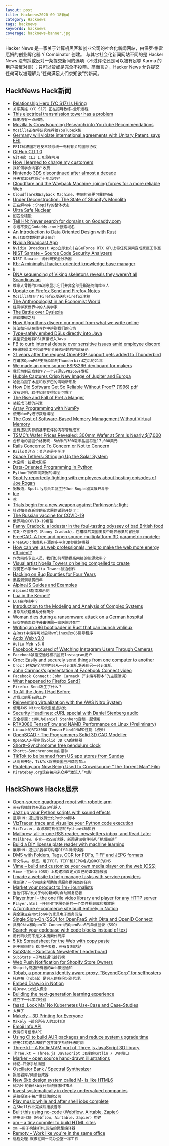 ```yaml
---
layout: post
title: Hacknews2020-09-18新闻
category: Hacknews
tags: hacknews
keywords: hacknews
coverage: hacknews-banner.jpg
---
```


Hacker News 是一家关于计算机黑客和创业公司的社会化新闻网站，由保罗·格雷厄姆的创业孵化器 Y Combinator 创建。
与其它社会化新闻网站不同的是 Hacker News 没有踩或反对一条提交新闻的选项（不过评论还是可以被有足够 Karma 的用户投反对票）；只可以赞或是完全不投票。简而言之，Hacker News 允许提交任何可以被理解为“任何满足人们求知欲”的新闻。

## HackNews Hack新闻


- [Relationship Hero (YC S17) Is Hiring](https://relationshiphero.com/careers?role=coach)
- `关系英雄（YC S17）正在招聘教练–全职远程`
- [This electrical transmission tower has a problem](https://twitter.com/tubetimeus/status/1306359385656946688)
- `输电塔有一点问题。`
- [Mozilla Is Crowdsourcing Research into YouTube Recommendations](https://foundation.mozilla.org/en/blog/mozilla-crowdsourcing-research-youtube-recommendations/)
- `Mozilla正在将研究推荐给YouTube众包`
- [Germany will violate international agreements with Unitary Patent, says FFII](https://ffii.org/open-letter-to-the-bundesrat-on-the-unitary-patent-tomorrow-germany-will-be-asked-to-violate-multiple-international-agreements/)
- `FFII称德国将违反三项与统一专利有关的国际协议`
- [GitHub CLI 1.0](https://github.blog/2020-09-17-github-cli-1-0-is-now-available/)
- `GitHub CLI 1.0现在可用`
- [How I learned to charge my customers](https://idiallo.com/blog/how-much-do-you-charge-for-your-work)
- `我如何学会向客户收费`
- [Nintendo 3DS discontinued after almost a decade](https://www.bbc.co.uk/news/technology-54191058)
- `任天堂3DS在将近十年后停产`
- [Cloudflare and the Wayback Machine, joining forces for a more reliable Web](http://blog.archive.org/2020/09/17/internet-archive-partners-with-cloudflare-to-help-make-the-web-more-useful-and-reliable/)
- `Cloudflare和Wayback Machine，共同打造更可靠的Web`
- [Under Deconstruction: The State of Shopify’s Monolith](https://engineering.shopify.com/blogs/engineering/shopify-monolith)
- `正在解构中：Shopify的整体状态`
- [Ultra Safe Nuclear](https://www.usnc.com/)
- `超安全核能`
- [Tell HN: Never search for domains on Godaddy.com](item?id=24506303)
- `永远不要在Godaddy.com上搜索域名`
- [An Introduction to Data Oriented Design with Rust](https://jamesmcm.github.io/blog/2020/07/25/intro-dod/)
- `Rust面向数据的设计简介`
- [Nvidia Broadcast App](https://www.nvidia.com/en-us/geforce/news/nvidia-broadcast-app/)
- `Nvidia Broadcast App立即发布|在GeForce RTX GPU上将任何房间变成家庭工作室`
- [NIST Samate – Source Code Security Analyzers](https://samate.nist.gov/index.php/Source_Code_Security_Analyzers.html)
- `NIST Samate –源代码安全分析器`
- [Kb: A minimalist hacker-oriented knowledge base manager](https://github.com/gnebbia/kb)
- `b`
- [DNA sequencing of Viking skeletons reveals they weren’t all Scandinavian](https://www.joh.cam.ac.uk/worlds-largest-ever-dna-sequencing-viking-skeletons-reveals-they-werent-all-scandinavian)
- `维京人骨骼的DNA测序显示它们并非全部是斯堪的纳维亚人`
- [Update on Firefox Send and Firefox Notes](https://blog.mozilla.org/blog/2020/09/17/update-on-firefox-send-and-firefox-notes/)
- `Mozilla放弃了Firefox发送和Firefox注释`
- [The Anthropologist in an Economist World](https://brettscott.substack.com/p/the-anthropologist-in-an-economist)
- `经济学家世界中的人类学家`
- [The Battle over Dyslexia](https://www.theguardian.com/news/2020/sep/17/battle-over-dyslexia-warwickshire-staffordshire)
- `阅读障碍之战`
- [How Algorithms discern our mood from what we write online](https://sinapticas.com/2020/09/17/how-algorithms-discern-our-mood-from-what-we-write-online/)
- `算法如何从在线写作中辨别我们的心情`
- [Type-safely embed DSLs directly into Java](https://github.com/manifold-systems/manifold/tree/master/manifold-core-parent/manifold#embedding-with-fragments-experimental)
- `类型安全地将DSL直接嵌入Java`
- [FB to curb internal debate over sensitive issues amid employee discord](https://www.wsj.com/articles/facebook-to-curb-internal-debate-over-sensitive-issues-amid-employee-discord-11600368481)
- `FB遏制员工不和谐中有关敏感问题的内部辩论`
- [21 years after the request OpenPGP support gets added to Thunderbird](https://bugzilla.mozilla.org/show_bug.cgi?id=22687)
- `在请求OpenPGP支持添加到Thunderbird之后的21年`
- [We made an open source ESP8266 dev board for makers](https://github.com/MaloufSleep/ME-ESP8266)
- `我们为制造商制作了一个开源ESP8266开发板`
- [Hubble Captures Crisp New Image of Jupiter and Europa](https://www.spacetelescope.org/news/heic2017/)
- `哈勃拍摄了木星和欧罗巴的清晰新形象`
- [How Did Software Get So Reliable Without Proof? (1996) pdf](https://www.gwern.net/docs/math/1996-hoare.pdf)
- `没有证明，软件如何变得如此可靠？ `
- [The Rise and Fall of Pret a Manger](https://www.wired.co.uk/article/pret-barista-subscription-future)
- `装扮成马槽的兴衰`
- [Array Programming with NumPy](https://www.nature.com/articles/s41586-020-2649-2)
- `使用NumPy进行数组编程`
- [The Cost of Software-Based Memory Management Without Virtual Memory](https://arxiv.org/abs/2009.06789)
- `没有虚拟内存的基于软件的内存管理成本`
- [TSMC’s Wafer Prices Revealed: 300mm Wafer at 5nm Is Nearly $17,000](https://www.tomshardware.com/news/tsmcs-wafer-prices-revealed-300mm-wafer-at-5nm-is-nearly-dollar17000)
- `台积电的晶圆价格揭晓：5纳米的300毫米晶圆将近17,000美元`
- [Rails Concerns: To Concern or Not to Concern](https://blog.appsignal.com/2020/09/16/rails-concers-to-concern-or-not-to-concern.html)
- `Rails关注点：关注还是不关注`
- [Space Tethers: Stringing Up the Solar System](https://toughsf.blogspot.com/2020/07/tethers-all-way.html)
- `太空绳：拉紧太阳系`
- [Data-Oriented Programming in Python](https://www.moderndescartes.com/essays/data_oriented_python/)
- `Python中的面向数据的编程`
- [Spotify reportedly fighting with employees about hosting episodes of Joe Rogan](https://www.businessinsider.com/spotify-report-joe-rogan-transphobia-fight-employees2020-9)
- `据报道，Spotify与员工就主持Joe Rogan剧集展开斗争`
- [Ice](https://hivewired.wordpress.com/2020/09/06/ice/)
- `冰`
- [Trials begin for a new weapon against Parkinson’s: light](https://www.sciencemag.org/news/2020/09/trials-begin-new-weapon-against-parkinson-s-light)
- `针对帕金森氏症的新武器的试验开始了：`
- [The Russian vaccine for COVID-19](https://www.thelancet.com/journals/lanres/article/PIIS2213-2600(20)30402-1/fulltext)
- `俄罗斯的COVID-19疫苗`
- [Fanny Cradock, a lodestar in the foul-tasting odyssey of bad British food](https://www.theparisreview.org/blog/2020/09/16/the-off-kilter-history-of-british-cuisine/)
- `范妮·克雷多克（Fanny Cradock），在糟糕的英国美食中饱尝恶臭的冒险家`
- [FreeCAD: A free and open source multiplatform 3D parametric modeler](https://github.com/FreeCAD/FreeCAD)
- `FreeCAD：免费和开源的多平台3D参数建模器`
- [How can we, as web professionals, help to make the web more energy efficient?](https://cmhb.de/web-design-and-carbon-impact)
- `作为网络专业人员，我们如何帮助提高网络的能源效率？`
- [Visual artist Noelia Towers on being compelled to create](https://thecreativeindependent.com/people/visual-artist-noelia-towers-on-being-compelled-to-create/)
- `视觉艺术家Noelia Towers被迫创作`
- [Hacking on Bug Bounties for Four Years](https://blog.assetnote.io/2020/09/15/hacking-on-bug-bounties-for-four-years/)
- `黑客漏洞悬赏四年`
- [AlpineJS Guides and Examples](https://www.alpinetoolbox.com/)
- `AlpineJS指南和示例`
- [Lua in the Kernel?](https://lwn.net/Articles/830154/)
- `Lua在内核中？`
- [Introduction to the Modeling and Analysis of Complex Systems](https://textbooks.opensuny.org/introduction-to-the-modeling-and-analysis-of-complex-systems/)
- `复杂系统建模与分析简介`
- [Woman dies during a ransomware attack on a German hospital](https://www.theverge.com/2020/9/17/21443851/death-ransomware-attack-hospital-germany-cybersecurity)
- `妇女在勒索软件袭击德国一家医院时死亡`
- [Writing an x86 bootloader in Rust that can launch vmlinux](https://vmm.dev/en/rust/krabs.md)
- `在Rust中编写可以启动vmlinux的x86引导程序`
- [Actix Web v3.0](https://paper.dropbox.com/published/Announcing-Actix-Web-v3.0-QOXXb1lXgTubzXHzUq9ONY5)
- `Actix Web v3.0`
- [Facebook Accused of Watching Instagram Users Through Cameras](https://www.bloomberg.com/news/articles/2020-09-18/facebook-accused-of-watching-instagram-users-through-cameras)
- `Facebook被指控通过相机监视Instagram用户`
- [Croc: Easily and securely send things from one computer to another](https://github.com/schollz/croc)
- `Croc：轻松安全地将内容从一台计算机发送到另一台计算机`
- [John Carmack’s presentation at Facebook Connect video](https://www.youtube.com/watch?v=sXmY26pOE-Y)
- `Facebook Connect：John Carmack（“未编写脚本”的主题演讲）`
- [What happened to Firefox Send?](https://support.mozilla.org/en-US/kb/what-happened-firefox-send)
- `Firefox Send发生了什么？`
- [To All the Jobs I Had Before](https://elisabethirgens.github.io/notes/2020/09/to-all-jobs-i-had-before/)
- `对我以前所有的工作`
- [Reinventing virtualization with the AWS Nitro System](https://www.allthingsdistributed.com/2020/09/reinventing-virtualization-with-aws-nitro.html)
- `使用AWS Nitro系统重塑虚拟化`
- [Security Headlines: cURL special with Daniel Stenberg audio](https://blog.firosolutions.com/2020/09/security-headlines-curl-special/)
- `安全标题：cURL与Daniel Stenberg音频一起使用`
- [RTX3080 TensorFlow and NAMD Performance on Linux (Preliminary)](https://www.pugetsystems.com/labs/hpc/RTX3080-TensorFlow-and-NAMD-Performance-on-Linux-Preliminary-1885/)
- `Linux上的RTX3080 TensorFlow和NAMD性能（初步）`
- [OpenSCAD - The Programmers Solid 3D CAD Modeller](http://www.openscad.org/)
- `OpenSCAD-程序员Solid 3D CAD建模器`
- [Shortt–Synchronome free pendulum clock](https://en.wikipedia.org/wiki/Shortt–Synchronome_clock)
- `Shortt–Synchronome自由摆钟`
- [TikTok to be banned from US app stores from Sunday](https://www.ft.com/content/c460ce4c-c691-4df5-af49-47a395429fe8)
- `从周日开始，TikTok将被美国应用商店禁止`
- [Piratebay.org Now Being Used to Crowdsource “The Torrent Man” Film](https://torrentfreak.com/piratebay-org-now-being-used-to-crowdsource-the-torrent-man-film-200918/)
- `Piratebay.org现在被用来众筹“激流人”电影`


## HackShows Hacks展示

- [ Open-source quadruped robot with robotic arm](https://github.com/nicrusso7/rex-gym#robotic-arm)
- `带有机械臂的开源四足机器人`
- [ Jazz up your Python scripts with sound effects](https://github.com/sangarshanan/jazzit)
- `显示HN：通过音效爵士化Python脚本`
- [ VizTracer, trace and visualize your Python code execution](https://github.com/gaogaotiantian/viztracer)
- `VizTracer，跟踪和可视化您的Python代码执行`
- [ Mailbrew, all-in-one RSS reader, newsletters inbox, and Read Later](https://mailbrew.com/?ref=hn)
- `Mailbrew，多合一RSS阅读器，新闻通讯收件箱和“稍后阅读”`
- [ Build a DIY license plate reader with machine learning](https://github.com/cortexlabs/cortex/tree/master/examples/tensorflow/license-plate-reader)
- `展示HN：通过机器学习构建DIY车牌阅读器`
- [ DMS with Folders, Tags, OCR for PDFs, TIFF and JEPG formats](https://github.com/ciur/papermerge)
- `带文件夹，标签，用于PDF，TIFF和JEPG格式的OCR的DMS`
- [ Vime – build and customize your own media player on the web (OSS)](https://github.com/vime-js/vime)
- `Vime –在Web（OSS）上构建和自定义自己的媒体播放器`
- [ I made a website to help manage tasks with service providers](https://www.swair.app)
- `我创建了一个网站来帮助管理服务提供商的任务`
- [ Market your product to 1m+ journalists](http://meansheep.com)
- `当他们写/发关于你的新闻时自动回复记者`
- [ Player.html – the one file video library and player for any HTTP server](https://github.com/pseudosavant/player.html)
- `Player.html –任何HTTP服务器的一个文件视频库和播放器`
- [ A furniture e-commerce site built entirely in Notion](https://mixandmatch.me)
- `完全建立在Notion中的家具电子商务网站`
- [ Single Sign-On (SSO) for OpenFaaS with Okta and OpenID Connect](https://www.openfaas.com/blog/openfaas-oidc-okta/)
- `具有Okta和OpenID Connect的OpenFaaS的单点登录（SSO）`
- [ Search your codebase with code blocks instead of text](https://sourcescape.io)
- `用代码块而不是文本搜索代码库`
- [ 5 Kb Spreadsheet for the Web with copy paste](https://renanlecaro.github.io/importabular/)
- `用于网络的5 Kb电子表格，带有复制粘贴`
- [ SubStats – Substack Newsletter Leaderboard](https://substats.actionably.com/)
- `SubStats –子堆栈通讯排行榜`
- [ Web Push Notification for Shopify Store Owners](item?id=24502096)
- `Shopify商店所有者的Web推送通知`
- [ Tobab, a poor mans identity aware proxy. “BeyondCorp” for selfhosters](https://github.com/gnur/tobab/)
- `托巴布（Tobab）是穷人的身份识别代理。`
- [ Embed Draw.io in Notion](https://github.com/ivankahl/drawio-notion-embed)
- `将Draw.io嵌入概念`
- [ Building the next-generation learning experience](item?id=24502779)
- `建立下一代学习经验`
- [ faasd. Look Ma’ No Kubernetes Use-Case and Case-Studies](https://www.youtube.com/watch?v=ZnZJXI377ak&feature=youtu.be)
- `太棒了`
- [ Makely – 3D Printing for Everyone](https://makely.me)
- `Makely –适合所有人的3D打印`
- [ Emoji Info API](https://www.emojiinfo.com/)
- `表情符号信息API`
- [ Using CI to build AUR packages and reduce system upgrade time](https://github.com/ashutoshgngwr/aura)
- `使用CI构建AUR软件包并减少系统升级时间`
- [ Three.kt – A Kotlin/JVM port of Three.js JavaScript 3D library](https://github.com/markaren/three.kt)
- `Three.kt – Three.js JavaScript 3D库的Kotlin / JVM端口`
- [ Marker – open source hand-drawn illustrations](https://usepastel.com/marker-illustrations)
- `标记–开源手绘插图`
- [ Oscillator Bank / Spectral Synthesizer](https://github.com/grz0zrg/fas)
- `振荡器库/频谱合成器`
- [ New 6kb design system called M- is like HTML6](http://m-docs.org)
- `称为M-的新6kb设计系统就像HTML6`
- [ Invest systematically in deeply undervalued companies](https://www.gemalpha.com/)
- `系统投资于被严重低估的公司`
- [ Play music while and after shell jobs complete](https://github.com/alexdelorenzo/onhold)
- `在Shell作业完成后播放音乐`
- [ Built this using no-code (Webflow, Airtable, Zapier)](https://www.submitjuice.com)
- `使用无代码（Webflow，Airtable，Zapier）构建`
- [ xm – a tiny compiler to build HTML sites](https://twitter.com/giuseppegurgone/status/1305851405660549122)
- `xm –用于构建HTML网站的微型编译器`
- [ Remoty – Work like you're in the same office](https://remoty.dev)
- `远程处理–就像在同一间办公室一样工作`

